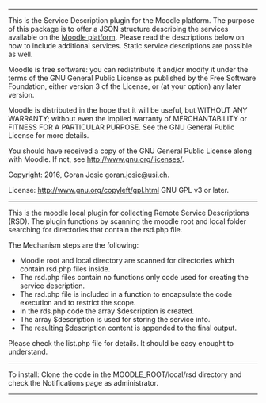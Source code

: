 *****************************************************************************
This is the Service Description plugin for the Moodle platform.
The purpose of this package is to offer a JSON structure describing
the services available on the [Moodle platform](http://www.moodle.org).
Please read the descriptions below on how to include additional
services. Static service descriptions are possible as well.

Moodle is free software: you can redistribute it and/or modify
it under the terms of the GNU General Public License as published by
the Free Software Foundation, either version 3 of the License, or
(at your option) any later version.

Moodle is distributed in the hope that it will be useful,
but WITHOUT ANY WARRANTY; without even the implied warranty of
MERCHANTABILITY or FITNESS FOR A PARTICULAR PURPOSE.  See the
GNU General Public License for more details.

You should have received a copy of the GNU General Public License
along with Moodle.  If not, see <http://www.gnu.org/licenses/>.


Copyright: 2016, Goran Josic <goran.josic@usi.ch>.

License: http://www.gnu.org/copyleft/gpl.html GNU GPL v3 or later.
*****************************************************************************

This is the moodle local plugin for collecting Remote Service Descriptions (RSD).
The plugin functions by scanning the moodle root and local folder searching for
directories that contain the rsd.php file.

The Mechanism steps are the following:
- Moodle root and local directory are scanned for directories which contain rsd.php files inside.
- The rsd.php files contain no functions only code used for creating the service description.
- The rsd.php file is included in a function to encapsulate the code execution and to restrict the scope.
- In the rds.php code the array $description is created.
- The array $description is used for storing the service info.
- The resulting $description content is appended to the final output.

Please check the list.php file for details. It should be easy enought to understand.

*****************************************************************************
To install: Clone the code in the MOODLE_ROOT/local/rsd directory and check
the Notifications page as administrator.

*****************************************************************************

